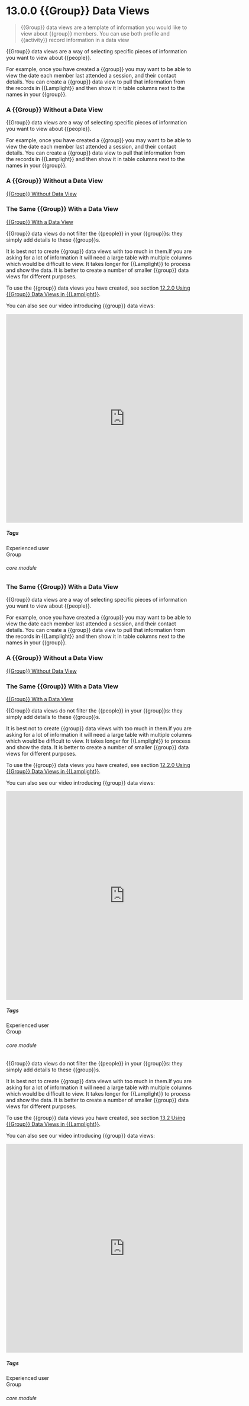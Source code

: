 # 13.0.0 {{Group}} Data Views

> {{Group}} data views are a template of information you would like to view about {{group}} members. You can use both profile and {{activity}} record information in a data view



{{Group}} data views are a way of selecting specific pieces of information you want to view about {{people}}. 

For example, once you have created a {{group}} you may want to be able to view the date each member last attended a session, and their contact details. You can create a {{group}} data view to pull that information from the records in {{Lamplight}} and then show it in table columns next to the names in your {{group}}. 

### A {{Group}} Without a Data View

{{Group}} data views are a way of selecting specific pieces of information you want to view about {{people}}. 

For example, once you have created a {{group}} you may want to be able to view the date each member last attended a session, and their contact details. You can create a {{group}} data view to pull that information from the records in {{Lamplight}} and then show it in table columns next to the names in your {{group}}. 

### A {{Group}} Without a Data View
[{{Group}} Without Data View](12.0.0a.png)

### The Same {{Group}} With a Data View
[{{Group}} With a Data View](12.0.0b.png)

{{Group}} data views do not filter the {{people}} in your {{group}}s: they simply add details to these {{group}}s.

It is best not to create {{group}} data views with too much in them.If you are asking for a lot of information it will need a large table with multiple columns which would be difficult to view.  It takes longer for {{Lamplight}} to process and show the data. It is  better to create a number of smaller {{group}} data views for different purposes.

To use the {{group}} data views you have created, see section [12.2.0 Using {{Group}} Data Views in {{Lamplight}}](/help/index/p/12.2.0).

You can also see our video introducing {{group}} data views:

<iframe src="https://player.vimeo.com/video/279244731" width="640" height="564" frameborder="0" allow="autoplay; fullscreen" allowfullscreen></iframe>

##### Tags
Experienced user  
Group

###### core module



### The Same {{Group}} With a Data View

{{Group}} data views are a way of selecting specific pieces of information you want to view about {{people}}. 

For example, once you have created a {{group}} you may want to be able to view the date each member last attended a session, and their contact details. You can create a {{group}} data view to pull that information from the records in {{Lamplight}} and then show it in table columns next to the names in your {{group}}. 

### A {{Group}} Without a Data View
[{{Group}} Without Data View](12.0.0a.png)

### The Same {{Group}} With a Data View
[{{Group}} With a Data View](12.0.0b.png)

{{Group}} data views do not filter the {{people}} in your {{group}}s: they simply add details to these {{group}}s.

It is best not to create {{group}} data views with too much in them.If you are asking for a lot of information it will need a large table with multiple columns which would be difficult to view.  It takes longer for {{Lamplight}} to process and show the data. It is  better to create a number of smaller {{group}} data views for different purposes.

To use the {{group}} data views you have created, see section [12.2.0 Using {{Group}} Data Views in {{Lamplight}}](/help/index/p/12.2.0).

You can also see our video introducing {{group}} data views:

<iframe src="https://player.vimeo.com/video/279244731" width="640" height="564" frameborder="0" allow="autoplay; fullscreen" allowfullscreen></iframe>

##### Tags
Experienced user  
Group

###### core module



{{Group}} data views do not filter the {{people}} in your {{group}}s: they simply add details to these {{group}}s.

It is best not to create {{group}} data views with too much in them.If you are asking for a lot of information it will need a large table with multiple columns which would be difficult to view.  It takes longer for {{Lamplight}} to process and show the data. It is  better to create a number of smaller {{group}} data views for different purposes.

To use the {{group}} data views you have created, see section [13.2 Using {{Group}} Data Views in {{Lamplight}}](/help/index/p/13.2).

You can also see our video introducing {{group}} data views:

<iframe src="https://player.vimeo.com/video/279244731" width="640" height="564" frameborder="0" allow="autoplay; fullscreen" allowfullscreen></iframe>

##### Tags
Experienced user  
Group

###### core module

